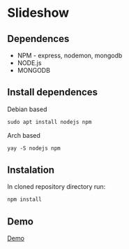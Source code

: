 # Slideshow

## Dependences
- NPM - express, nodemon, mongodb
- NODE.js
- MONGODB

## Install dependences
Debian based
```markdown
sudo apt install nodejs npm
```
Arch based
```markdown
yay -S nodejs npm
```


## Instalation
In cloned repository directory run:
```markdown
npm install
```

## Demo
<a href="http://slideshow.jktech.dev">Demo<a>
